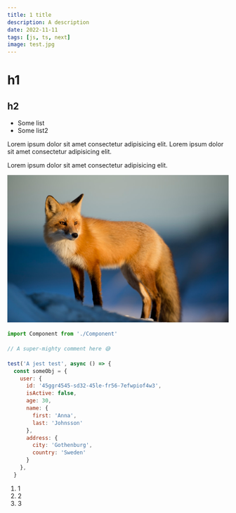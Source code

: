 ```yaml
---
title: 1 title
description: A description
date: 2022-11-11
tags: [js, ts, next]
image: test.jpg
---
```


# h1

## h2

- Some list
- Some list2

Lorem ipsum dolor sit amet consectetur adipisicing elit.
Lorem ipsum dolor sit amet consectetur adipisicing elit.

Lorem ipsum dolor sit amet consectetur adipisicing elit.

![Alt description](./fox.jpg 'Brown fox')

```js
import Component from './Component'

// A super-mighty comment here 😅

test('A jest test', async () => {
  const someObj = {
    user: {
      id: '45ggr4545-sd32-45le-fr56-7efwpiof4w3',
      isActive: false,
      age: 30,
      name: {
        first: 'Anna',
        last: 'Johnsson'
      },
      address: {
        city: 'Gothenburg',
        country: 'Sweden'
      }
    },
  }
```

<ol>
  <li>1</li>
  <li>2</li>
  <li>3</li>
</ol>
